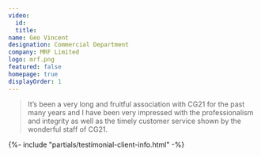 ```yaml
---
video:
  id:
  title:
name: Geo Vincent
designation: Commercial Department
company: MRF Limited
logo: mrf.png
featured: false
homepage: true
displayOrder: 1
---
```


> It’s been a very long and fruitful association with CG21 for the past many years and I have been very impressed with the professionalism and integrity as well as the timely customer service shown by the wonderful staff of CG21.

{%- include "partials/testimonial-client-info.html" -%}
